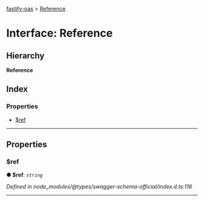 [fastify-oas](../README.md) > [Reference](../interfaces/reference.md)

# Interface: Reference

## Hierarchy

**Reference**

## Index

### Properties

* [$ref](reference.md#_ref)

---

## Properties

<a id="_ref"></a>

###  $ref

**● $ref**: *`string`*

*Defined in node_modules/@types/swagger-schema-official/index.d.ts:116*

___

